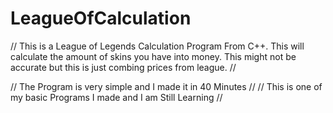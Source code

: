 # LeagueOfCalculation
// This is a League of Legends Calculation Program From C++. This will calculate the amount of skins you have into money. This might not be accurate but this is just combing prices from league.
//

// The Program is very simple and I made it in 40 Minutes // 
// This is one of my basic Programs I made and I am Still Learning // 

